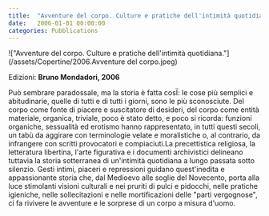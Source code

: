 ```yaml
---
title:  "Avventure del corpo. Culture e pratiche dell'intimità quotidiana."
date:   2006-01-01 00:00:00
categories: Pubblications
---
```


!["Avventure del corpo. Culture e pratiche dell'intimità quotidiana."](/assets/Copertine/2006.Avventure del corpo.jpeg)

Edizioni: **Bruno Mondadori, 2006**

Può sembrare paradossale, ma la storia è fatta cosÏ: le cose più semplici e abitudinarie, quelle di tutti e di tutti i giorni, sono le più sconosciute. Del corpo come fonte di piacere e suscitatore di desideri, del corpo come entità materiale, organica, triviale, poco è stato detto, e poco si ricorda: funzioni organiche, sessualità ed erotismo hanno rappresentato, in tutti questi secoli, un tabù da aggirare con terminologie velate e moralistiche o, al contrario, da infrangere con scritti provocatori e compiaciuti.La precettistica religiosa, la letteratura libertina, l'arte figurativa e i documenti archivistici delineano tuttavia la storia sotterranea di un'intimità quotidiana a lungo passata sotto silenzio. Gesti intimi, piaceri e repressioni guidano quest'inedita e appassionante storia che, dal Medioevo alle soglie del Novecento, porta alla luce stimolanti visioni culturali e nei pruriti di pulci e pidocchi, nelle pratiche igieniche, nelle sollecitazioni e nelle mortificazioni delle "parti vergognose", ci fa rivivere le avventure e le sorprese di un corpo a misura d'uomo.
